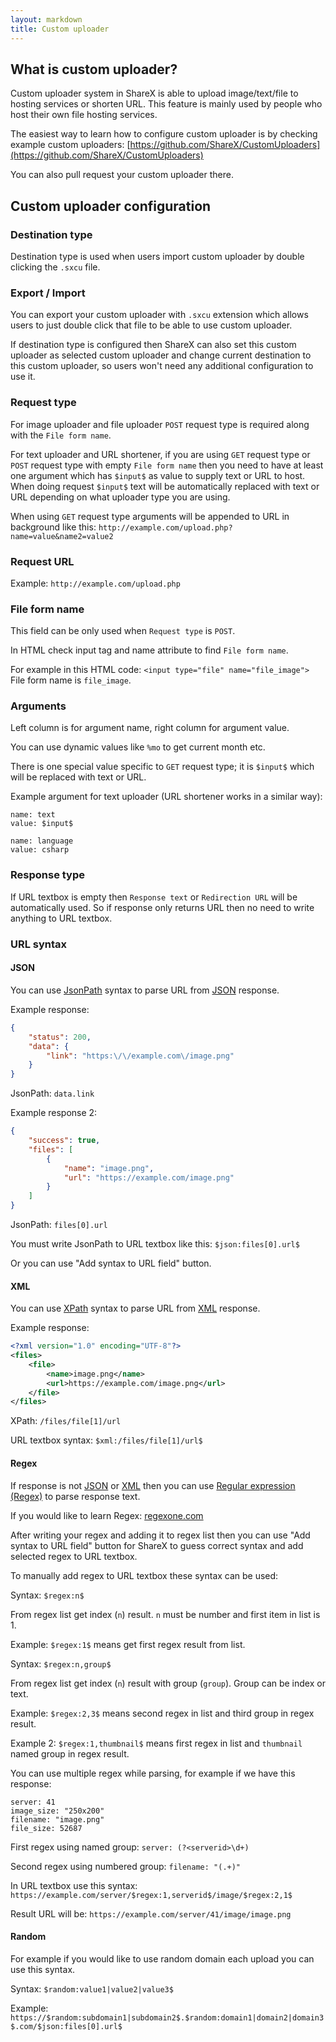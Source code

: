 ```yaml
---
layout: markdown
title: Custom uploader
---
```


## What is custom uploader?

Custom uploader system in ShareX is able to upload image/text/file to hosting services or shorten URL. This feature is mainly used by people who host their own file hosting services.

The easiest way to learn how to configure custom uploader is by checking example custom uploaders: [https://github.com/ShareX/CustomUploaders](https://github.com/ShareX/CustomUploaders)

You can also pull request your custom uploader there.

## Custom uploader configuration

### Destination type

Destination type is used when users import custom uploader by double clicking the `.sxcu` file.

### Export / Import

You can export your custom uploader with `.sxcu` extension which allows users to just double click that file to be able to use custom uploader.

If destination type is configured then ShareX can also set this custom uploader as selected custom uploader and change current destination to this custom uploader, so users won't need any additional configuration to use it.

### Request type

For image uploader and file uploader `POST` request type is required along with the `File form name`.

For text uploader and URL shortener, if you are using `GET` request type or `POST` request type with empty `File form name` then you need to have at least one argument which has `$input$` as value to supply text or URL to host. When doing request `$input$` text will be automatically replaced with text or URL depending on what uploader type you are using.

When using `GET` request type arguments will be appended to URL in background like this: `http://example.com/upload.php?name=value&name2=value2`

### Request URL

Example: `http://example.com/upload.php`

### File form name

This field can be only used when `Request type` is `POST`.

In HTML check input tag and name attribute to find `File form name`.

For example in this HTML code: `<input type="file" name="file_image">`
File form name is `file_image`.

### Arguments

Left column is for argument name, right column for argument value.

You can use dynamic values like `%mo` to get current month etc.

There is one special value specific to `GET` request type; it is `$input$` which will be replaced with text or URL.

Example argument for text uploader (URL shortener works in a similar way):

```
name: text
value: $input$

name: language
value: csharp
```

### Response type

If URL textbox is empty then `Response text` or `Redirection URL` will be automatically used. So if response only returns URL then no need to write anything to URL textbox.

### URL syntax

#### JSON

You can use [JsonPath](http://goessner.net/articles/JsonPath/) syntax to parse URL from [JSON](https://en.wikipedia.org/wiki/JSON) response.

Example response:

```json
{
    "status": 200,
    "data": {
        "link": "https:\/\/example.com\/image.png"
    }
}
```

JsonPath: `data.link`

Example response 2:

```json
{  
    "success": true,
    "files": [  
        {  
            "name": "image.png",
            "url": "https://example.com/image.png"
        }
    ]
}
```

JsonPath: `files[0].url`

You must write JsonPath to URL textbox like this: `$json:files[0].url$`

Or you can use "Add syntax to URL field" button.

#### XML

You can use [XPath](https://www.w3schools.com/xml/xpath_syntax.asp) syntax to parse URL from [XML](https://en.wikipedia.org/wiki/XML) response.

Example response:

```xml
<?xml version="1.0" encoding="UTF-8"?>
<files>
    <file>
        <name>image.png</name>
        <url>https://example.com/image.png</url>
    </file>
</files>
```

XPath: `/files/file[1]/url`

URL textbox syntax: `$xml:/files/file[1]/url$`

#### Regex

If response is not [JSON](https://en.wikipedia.org/wiki/JSON) or [XML](https://en.wikipedia.org/wiki/XML) then you can use [Regular expression (Regex)](https://en.wikipedia.org/wiki/Regular_expression) to parse response text.

If you would like to learn Regex: [regexone.com](https://regexone.com)

After writing your regex and adding it to regex list then you can use "Add syntax to URL field" button for ShareX to guess correct syntax and add selected regex to URL textbox.

To manually add regex to URL textbox these syntax can be used:

Syntax: `$regex:n$`

From regex list get index (`n`) result. `n` must be number and first item in list is 1.

Example: `$regex:1$` means get first regex result from list.

Syntax: `$regex:n,group$`

From regex list get index (`n`) result with group (`group`). Group can be index or text.

Example: `$regex:2,3$` means second regex in list and third group in regex result.

Example 2: `$regex:1,thumbnail$` means first regex in list and `thumbnail` named group in regex result.

You can use multiple regex while parsing, for example if we have this response:

```
server: 41
image_size: "250x200"
filename: "image.png"
file_size: 52687
```

First regex using named group: `server: (?<serverid>\d+)`

Second regex using numbered group: `filename: "(.+)"`

In URL textbox use this syntax: `https://example.com/server/$regex:1,serverid$/image/$regex:2,1$`

Result URL will be: `https://example.com/server/41/image/image.png`

#### Random

For example if you would like to use random domain each upload you can use this syntax.

Syntax: `$random:value1|value2|value3$`

Example: `https://$random:subdomain1|subdomain2$.$random:domain1|domain2|domain3$.com/$json:files[0].url$`
